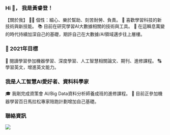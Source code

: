 ### Hi 👋， 我是黃睿登！
【關於我】
  🧑‍🔬 個性：細心、樂於幫助、刻苦耐勞、負責。
  💖️ 喜歡學習科技的新技術與新技能。
  📚️ 目前在研究學習AI大數據相關的技術與工具。
  🛫️ 在這瞬息萬變的時代持續加深自己的基礎，期許自己在大數據/AI領域邁步往上層樓。

### 🔭 2021年目標
📖️ 閱讀學習參加機器學習、深度學習、人工智慧相關論文、期刊、進修課程。
🔠️ 學習英文，增進英文能力。

### 我是人工智慧AI愛好者、資料科學家
🎓️ 我剛完成資策會 AI/Big Data資料分析師養成班的進修課程。
🏃 目前正參加機器學習百日馬拉松專家陪跑計劃增加自己基礎。

### 聯絡資訊
<img src="https://img.shields.io/badge/linkedin%20-%230077B5.svg?&style=for-the-badge&logo=linkedin&logoColor=white"/>
